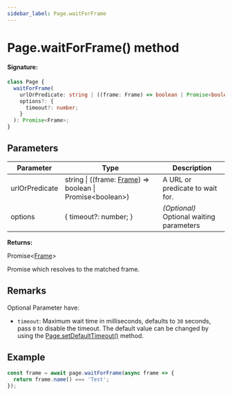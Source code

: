 ```yaml
---
sidebar_label: Page.waitForFrame
---
```


# Page.waitForFrame() method

#### Signature:

```typescript
class Page {
  waitForFrame(
    urlOrPredicate: string | ((frame: Frame) => boolean | Promise<boolean>),
    options?: {
      timeout?: number;
    }
  ): Promise<Frame>;
}
```

## Parameters

| Parameter      | Type                                                                                       | Description                              |
| -------------- | ------------------------------------------------------------------------------------------ | ---------------------------------------- |
| urlOrPredicate | string \| ((frame: [Frame](./puppeteer.frame.md)) =&gt; boolean \| Promise&lt;boolean&gt;) | A URL or predicate to wait for.          |
| options        | { timeout?: number; }                                                                      | _(Optional)_ Optional waiting parameters |

**Returns:**

Promise&lt;[Frame](./puppeteer.frame.md)&gt;

Promise which resolves to the matched frame.

## Remarks

Optional Parameter have:

- `timeout`: Maximum wait time in milliseconds, defaults to `30` seconds, pass `0` to disable the timeout. The default value can be changed by using the [Page.setDefaultTimeout()](./puppeteer.page.setdefaulttimeout.md) method.

## Example

```ts
const frame = await page.waitForFrame(async frame => {
  return frame.name() === 'Test';
});
```
